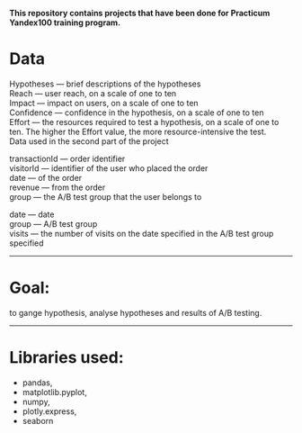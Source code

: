 **This repository contains projects that have been done for Practicum Yandex100 training program.**

# Data

Hypotheses — brief descriptions of the hypotheses<br>
Reach — user reach, on a scale of one to ten<br>
Impact — impact on users, on a scale of one to ten<br>
Confidence — confidence in the hypothesis, on a scale of one to ten<br>
Effort — the resources required to test a hypothesis, on a scale of one to ten. The higher the Effort value, the more resource-intensive the test.<br>
Data used in the second part of the project<br>

transactionId — order identifier<br>
visitorId — identifier of the user who placed the order<br>
date — of the order<br>
revenue — from the order<br>
group — the A/B test group that the user belongs to<br>

date — date<br>
group — A/B test group<br>
visits — the number of visits on the date specified in the A/B test group specified<br>
____

# Goal:
to gange hypothesis, analyse hypotheses and results of A/B testing.
____

# Libraries used:
- pandas, 
- matplotlib.pyplot, 
- numpy, 
- plotly.express, 
- seaborn